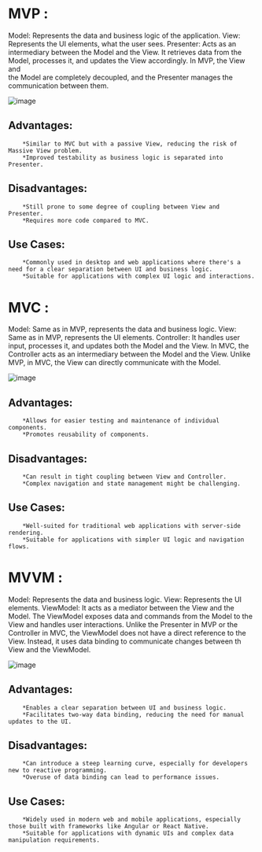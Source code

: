 # MVP :

  Model: Represents the data and business logic of the application.
  View: Represents the UI elements, what the user sees.
  Presenter: Acts as an intermediary between the Model and the View. It retrieves data from the Model, processes it, and updates the View accordingly. In MVP, the View and   
  the Model are completely decoupled, and the Presenter manages the communication between them.

  ![image](https://github.com/firassaada/Software-Architecture-Labs/assets/94303698/8b1be765-ce28-441f-921b-7ad35e1f7b8a)

## Advantages:
        *Similar to MVC but with a passive View, reducing the risk of Massive View problem.
        *Improved testability as business logic is separated into Presenter.

 ## Disadvantages:
        *Still prone to some degree of coupling between View and Presenter.
        *Requires more code compared to MVC.

 ## Use Cases:
        *Commonly used in desktop and web applications where there's a need for a clear separation between UI and business logic.
        *Suitable for applications with complex UI logic and interactions.

# MVC :

  Model: Same as in MVP, represents the data and business logic.
  View: Same as in MVP, represents the UI elements.
  Controller: It handles user input, processes it, and updates both the Model and the View. In MVC, the Controller acts as an intermediary between the Model and the View.      Unlike MVP, in MVC, the View can directly communicate with the Model.

  ![image](https://github.com/firassaada/Software-Architecture-Labs/assets/94303698/6595363b-c90f-47f3-be01-9376a95edefd)

 ## Advantages:
        *Allows for easier testing and maintenance of individual components.
        *Promotes reusability of components.

 ## Disadvantages:
        *Can result in tight coupling between View and Controller.
        *Complex navigation and state management might be challenging.

 ## Use Cases:
        *Well-suited for traditional web applications with server-side rendering.
        *Suitable for applications with simpler UI logic and navigation flows.
        
# MVVM :

  Model: Represents the data and business logic.
  View: Represents the UI elements.
  ViewModel: It acts as a mediator between the View and the Model. The ViewModel exposes data and commands from the Model to the View and handles user interactions. Unlike     the Presenter in MVP or the Controller in MVC, the ViewModel does not have a direct reference to the View. Instead, it uses data binding to communicate changes between th    View and the ViewModel.

![image](https://github.com/firassaada/Software-Architecture-Labs/assets/94303698/fd809734-d5af-41da-a599-35cc8e94fd5e)

## Advantages:
        *Enables a clear separation between UI and business logic.
        *Facilitates two-way data binding, reducing the need for manual updates to the UI.
   
## Disadvantages:
        *Can introduce a steep learning curve, especially for developers new to reactive programming.
        *Overuse of data binding can lead to performance issues.
   
## Use Cases:
        *Widely used in modern web and mobile applications, especially those built with frameworks like Angular or React Native.
        *Suitable for applications with dynamic UIs and complex data manipulation requirements.


